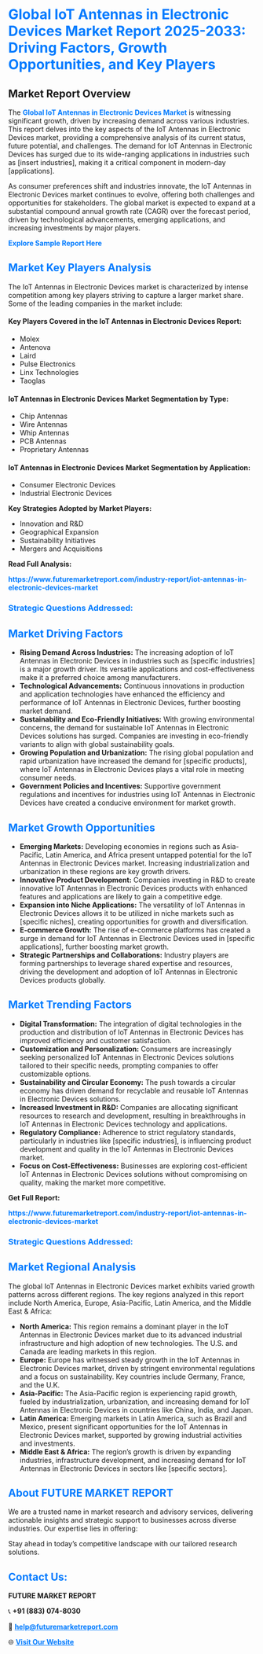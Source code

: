 <h1 style="color: #007BFF;">Global IoT Antennas in Electronic Devices Market Report 2025-2033: Driving Factors, Growth Opportunities, and Key Players</h1>

<section id="overview">
<h2>Market Report Overview</h2>
<p>The <a href="https://www.futuremarketreport.com/industry-report/iot-antennas-in-electronic-devices-market" style="color: #007BFF; text-decoration: none;"><strong>Global IoT Antennas in Electronic Devices Market</strong></a> is witnessing significant growth, driven by increasing demand across various industries. This report delves into the key aspects of the IoT Antennas in Electronic Devices market, providing a comprehensive analysis of its current status, future potential, and challenges. The demand for IoT Antennas in Electronic Devices has surged due to its wide-ranging applications in industries such as [insert industries], making it a critical component in modern-day [applications].</p>
<p>As consumer preferences shift and industries innovate, the IoT Antennas in Electronic Devices market continues to evolve, offering both challenges and opportunities for stakeholders. The global market is expected to expand at a substantial compound annual growth rate (CAGR) over the forecast period, driven by technological advancements, emerging applications, and increasing investments by major players.</p>
</section>

<section id="overview">
<p><a href="https://www.futuremarketreport.com/request-sample/reportId=75756" style="color: #007BFF; text-decoration: none;"><strong>Explore Sample Report Here</strong></a></p>
</section>

<section id="key-players">
<h2 style="color: #007BFF;">Market Key Players Analysis</h2>
<p>The IoT Antennas in Electronic Devices market is characterized by intense competition among key players striving to capture a larger market share. Some of the leading companies in the market include:</p>
<h4>Key Players Covered in the IoT Antennas in Electronic Devices Report:</h4>
<ul><li>Molex</li><li>Antenova</li><li>Laird</li><li>Pulse Electronics</li><li>Linx Technologies</li><li>Taoglas</li></ul>
<h4>IoT Antennas in Electronic Devices Market Segmentation by Type:</h4>
<ul><li>Chip Antennas</li><li>Wire Antennas</li><li>Whip Antennas</li><li>PCB Antennas</li><li>Proprietary Antennas</li></ul>

<h4>IoT Antennas in Electronic Devices Market Segmentation by Application:</h4>
<ul><li>Consumer Electronic Devices</li><li>Industrial Electronic Devices</li></ul>
<p><strong>Key Strategies Adopted by Market Players:</strong></p>
<ul>
<li>Innovation and R&D</li>
<li>Geographical Expansion</li>
<li>Sustainability Initiatives</li>
<li>Mergers and Acquisitions</li>
</ul>
</section>

<section>
<p><strong>Read Full Analysis: </strong></p><a href="https://www.futuremarketreport.com/industry-report/iot-antennas-in-electronic-devices-market" style="color: #007BFF; text-decoration: none;"><strong>https://www.futuremarketreport.com/industry-report/iot-antennas-in-electronic-devices-market</strong></a>
<h3 style="color: #007BFF;">Strategic Questions Addressed:</h3>
</section>

<section id="driving-factors">
<h2 style="color: #007BFF;">Market Driving Factors</h2>
<ul>
<li><strong>Rising Demand Across Industries:</strong> The increasing adoption of IoT Antennas in Electronic Devices in industries such as [specific industries] is a major growth driver. Its versatile applications and cost-effectiveness make it a preferred choice among manufacturers.</li>
<li><strong>Technological Advancements:</strong> Continuous innovations in production and application technologies have enhanced the efficiency and performance of IoT Antennas in Electronic Devices, further boosting market demand.</li>
<li><strong>Sustainability and Eco-Friendly Initiatives:</strong> With growing environmental concerns, the demand for sustainable IoT Antennas in Electronic Devices solutions has surged. Companies are investing in eco-friendly variants to align with global sustainability goals.</li>
<li><strong>Growing Population and Urbanization:</strong> The rising global population and rapid urbanization have increased the demand for [specific products], where IoT Antennas in Electronic Devices plays a vital role in meeting consumer needs.</li>
<li><strong>Government Policies and Incentives:</strong> Supportive government regulations and incentives for industries using IoT Antennas in Electronic Devices have created a conducive environment for market growth.</li>
</ul>
</section>

<section id="growth-opportunities">
<h2 style="color: #007BFF;">Market Growth Opportunities</h2>
<ul>
<li><strong>Emerging Markets:</strong> Developing economies in regions such as Asia-Pacific, Latin America, and Africa present untapped potential for the IoT Antennas in Electronic Devices market. Increasing industrialization and urbanization in these regions are key growth drivers.</li>
<li><strong>Innovative Product Development:</strong> Companies investing in R&D to create innovative IoT Antennas in Electronic Devices products with enhanced features and applications are likely to gain a competitive edge.</li>
<li><strong>Expansion into Niche Applications:</strong> The versatility of IoT Antennas in Electronic Devices allows it to be utilized in niche markets such as [specific niches], creating opportunities for growth and diversification.</li>
<li><strong>E-commerce Growth:</strong> The rise of e-commerce platforms has created a surge in demand for IoT Antennas in Electronic Devices used in [specific applications], further boosting market growth.</li>
<li><strong>Strategic Partnerships and Collaborations:</strong> Industry players are forming partnerships to leverage shared expertise and resources, driving the development and adoption of IoT Antennas in Electronic Devices products globally.</li>
</ul>
</section>

<section id="trending-factors">
<h2 style="color: #007BFF;">Market Trending Factors</h2>
<ul>
<li><strong>Digital Transformation:</strong> The integration of digital technologies in the production and distribution of IoT Antennas in Electronic Devices has improved efficiency and customer satisfaction.</li>
<li><strong>Customization and Personalization:</strong> Consumers are increasingly seeking personalized IoT Antennas in Electronic Devices solutions tailored to their specific needs, prompting companies to offer customizable options.</li>
<li><strong>Sustainability and Circular Economy:</strong> The push towards a circular economy has driven demand for recyclable and reusable IoT Antennas in Electronic Devices solutions.</li>
<li><strong>Increased Investment in R&D:</strong> Companies are allocating significant resources to research and development, resulting in breakthroughs in IoT Antennas in Electronic Devices technology and applications.</li>
<li><strong>Regulatory Compliance:</strong> Adherence to strict regulatory standards, particularly in industries like [specific industries], is influencing product development and quality in the IoT Antennas in Electronic Devices market.</li>
<li><strong>Focus on Cost-Effectiveness:</strong> Businesses are exploring cost-efficient IoT Antennas in Electronic Devices solutions without compromising on quality, making the market more competitive.</li>
</ul>
</section>

<section>
<p><strong>Get Full Report: </strong></p><a href="https://www.futuremarketreport.com/industry-report/iot-antennas-in-electronic-devices-market" style="color: #007BFF; text-decoration: none;"><strong>https://www.futuremarketreport.com/industry-report/iot-antennas-in-electronic-devices-market</strong></a>
<h3 style="color: #007BFF;">Strategic Questions Addressed:</h3>
</section>


<section id="regional-analysis">
<h2 style="color: #007BFF;">Market Regional Analysis</h2>
<p>The global IoT Antennas in Electronic Devices market exhibits varied growth patterns across different regions. The key regions analyzed in this report include North America, Europe, Asia-Pacific, Latin America, and the Middle East & Africa:</p>
<ul>
<li><strong>North America:</strong> This region remains a dominant player in the IoT Antennas in Electronic Devices market due to its advanced industrial infrastructure and high adoption of new technologies. The U.S. and Canada are leading markets in this region.</li>
<li><strong>Europe:</strong> Europe has witnessed steady growth in the IoT Antennas in Electronic Devices market, driven by stringent environmental regulations and a focus on sustainability. Key countries include Germany, France, and the U.K.</li>
<li><strong>Asia-Pacific:</strong> The Asia-Pacific region is experiencing rapid growth, fueled by industrialization, urbanization, and increasing demand for IoT Antennas in Electronic Devices in countries like China, India, and Japan.</li>
<li><strong>Latin America:</strong> Emerging markets in Latin America, such as Brazil and Mexico, present significant opportunities for the IoT Antennas in Electronic Devices market, supported by growing industrial activities and investments.</li>
<li><strong>Middle East & Africa:</strong> The region’s growth is driven by expanding industries, infrastructure development, and increasing demand for IoT Antennas in Electronic Devices in sectors like [specific sectors].</li>
</ul>
</section>

<footer>
<h2 style="color: #007BFF;">About FUTURE MARKET REPORT</h2>
<p>We are a trusted name in market research and advisory services, delivering actionable insights and strategic support to businesses across diverse industries. Our expertise lies in offering:</p>

<p>Stay ahead in today’s competitive landscape with our tailored research solutions.</p>

<h2 style="color: #007BFF;">Contact Us:</h2>
<p><strong>FUTURE MARKET REPORT</strong></p>
<p>📞 <strong>+91 (883) 074-8030</strong></p>
<p>📧 <strong><a href="mailto:help@futuremarketreport.com" style="color: #007BFF;">help@futuremarketreport.com</a></strong></p>
<p>🌐 <strong><a href="https://www.futuremarketreport.com/" style="color: #007BFF;">Visit Our Website</a></strong></p>
</footer>